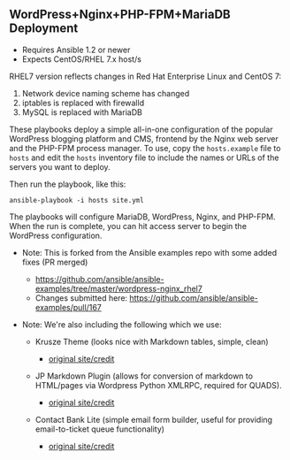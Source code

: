 ## WordPress+Nginx+PHP-FPM+MariaDB Deployment

- Requires Ansible 1.2 or newer
- Expects CentOS/RHEL 7.x host/s

RHEL7 version reflects changes in Red Hat Enterprise Linux and CentOS 7:
1. Network device naming scheme has changed
2. iptables is replaced with firewalld
3. MySQL is replaced with MariaDB

These playbooks deploy a simple all-in-one configuration of the popular
WordPress blogging platform and CMS, frontend by the Nginx web server and the
PHP-FPM process manager. To use, copy the `hosts.example` file to `hosts` and
edit the `hosts` inventory file to include the names or URLs of the servers
you want to deploy.

Then run the playbook, like this:

	ansible-playbook -i hosts site.yml

The playbooks will configure MariaDB, WordPress, Nginx, and PHP-FPM. When the run
is complete, you can hit access server to begin the WordPress configuration.

- Note: This is forked from the Ansible examples repo with some added fixes (PR merged)
  - https://github.com/ansible/ansible-examples/tree/master/wordpress-nginx_rhel7
  - Changes submitted here: https://github.com/ansible/ansible-examples/pull/167

- Note: We're also including the following which we use:
  - Krusze Theme (looks nice with Markdown tables, simple, clean)
    - [original site/credit](http://krusze.com/krusze/)

  - JP Markdown Plugin (allows for conversion of markdown to HTML/pages via Wordpress Python XMLRPC, required for QUADS).
    - [original site/credit](https://wordpress.org/plugins/jetpack-markdown/)

  - Contact Bank Lite (simple email form builder, useful for providing email-to-ticket queue functionality)
    - [original site/credit](https://wordpress.org/plugins/contact-bank/)

